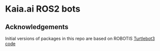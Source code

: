 # Kaia.ai ROS2 bots

## Acknowledgements
Initial versions of packages in this repo are based on ROBOTIS [Turtlebot3 code](https://github.com/ROBOTIS-GIT/turtlebot3)
